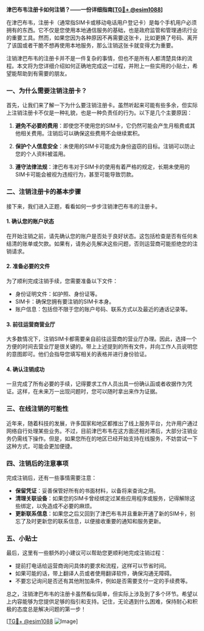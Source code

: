 **津巴布韦注册卡如何注销？——一份详细指南[[TG💪+ @esim1088](https://t.me/s/esim1088)]**

在津巴布韦，注册卡（通常指SIM卡或移动电话用户登记卡）是每个手机用户必须拥有的东西。它不仅是您使用本地通信服务的基础，也是政府监管和管理通讯行业的重要工具。然而，如果您因为各种原因不再需要这张卡，比如更换了号码、离开了该国或者干脆不想再使用本地服务，那么注销这张卡就变得尤为重要。

注销津巴布韦的注册卡并不是一件复杂的事情，但也不是所有人都清楚具体的流程。本文将为您详细介绍如何正确地完成这一过程，并附上一些实用的小贴士，希望能帮助到有需要的朋友。

### 一、为什么需要注销注册卡？

首先，让我们来了解一下为什么要注销注册卡。虽然听起来可能有些多余，但实际上注销注册卡不仅是一种礼貌，也是一种负责任的行为。以下是几个主要原因：

1. **避免不必要的费用**：即使您不使用您的SIM卡，它仍然可能会产生月租费或其他相关费用。注销后可以确保这些费用不会继续累积。
   
2. **保护个人信息安全**：未使用的SIM卡可能成为身份盗窃的目标。注销可以防止您的个人资料被滥用。

3. **遵守法律法规**：津巴布韦对于SIM卡的使用有着严格的规定，长期未使用的SIM卡可能会被视为违规行为，甚至可能导致罚款。

### 二、注销注册卡的基本步骤

接下来，我们进入正题，看看如何一步步注销津巴布韦的注册卡。

#### 1. 确认您的账户状态

在开始注销之前，请先确认您的账户是否处于良好状态。这包括检查是否有任何未结清的账单或欠款。如果有，请务必先解决这些问题，否则运营商可能拒绝您的注销请求。

#### 2. 准备必要的文件

为了顺利完成注销手续，您需要准备以下文件：

- 身份证明文件：如护照、身份证等。
- SIM卡：确保您拥有要注销的SIM卡本身。
- 账户信息：包括但不限于您的账户号码、联系方式以及最近的通话记录等。

#### 3. 前往运营商营业厅

大多数情况下，注销SIM卡都需要亲自前往运营商的营业厅办理。因此，选择一个方便的时间去营业厅是很关键的。带上上述提到的所有文件，并向工作人员说明您的意图即可。他们会指导您填写相关的表格并进行身份验证。

#### 4. 确认注销成功

一旦完成了所有必要的手续，记得要求工作人员出具一份确认函或者收据作为凭证。这样，在未来万一出现问题时，您可以随时拿出来作为证据。

### 三、在线注销的可能性

近年来，随着科技的发展，许多国家和地区都推出了线上服务平台，允许用户通过网络自行处理某些业务。不过，目前津巴布韦在这方面还相对滞后，大部分注销业务仍需线下操作。但是，如果您所在的地区已经开始支持在线服务，不妨尝试一下这种方式，可能会更加便捷。

### 四、注销后的注意事项

完成注销后，还有一些事情需要注意：

- **保留凭证**：妥善保管好所有的书面材料，以备将来查询之用。
- **清理关联设备**：如果您的SIM卡曾经绑定过某些应用程序或服务，记得解除这些绑定，以免造成不必要的麻烦。
- **更新联系信息**：如果您之后又回到了津巴布韦并且重新开通了新的SIM卡，别忘了及时更新您的联系信息，以便接收重要的通知和服务更新。

### 五、小贴士

最后，这里有一些额外的小建议可以帮助您更顺利地完成注销过程：

- 提前打电话给运营商询问具体的要求和流程，这样可以节省时间。
- 如果可能的话，带上翻译人员或者使用翻译软件，确保沟通无障碍。
- 不要忘记询问是否还有其他附加条件，例如是否需要支付一定的手续费等。

总之，注销津巴布韦的注册卡虽然看似简单，但实际上涉及到了多个环节。希望以上内容能够为您提供足够的指引和支持。记住，无论遇到什么困难，保持耐心和积极的态度总是解决问题的第一步！

[[TG💪+ @esim1088](https://t.me/s/esim1088) ![Image](https://i.postimg.cc/4NQfJmqS/Snipaste-2025-05-13-00-14-12.png)]